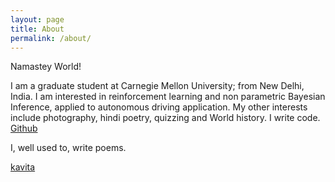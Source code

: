 ```yaml
---
layout: page
title: About
permalink: /about/
---
```


Namastey World!

I am a graduate student at Carnegie Mellon University; from New Delhi, India. I am interested in reinforcement learning and non parametric Bayesian Inference, applied to autonomous driving application. My other interests include photography, hindi poetry, quizzing and World history.
I write code.
[Github](https://github.com/suyashnigam)

I, well used to, write poems.

[kavita](https://suyashnigam.github.io/kavita)



